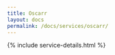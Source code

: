 ```yaml
---
title: Oscarr
layout: docs
permalink: /docs/services/oscarr/
---
```


{% include service-details.html %}

